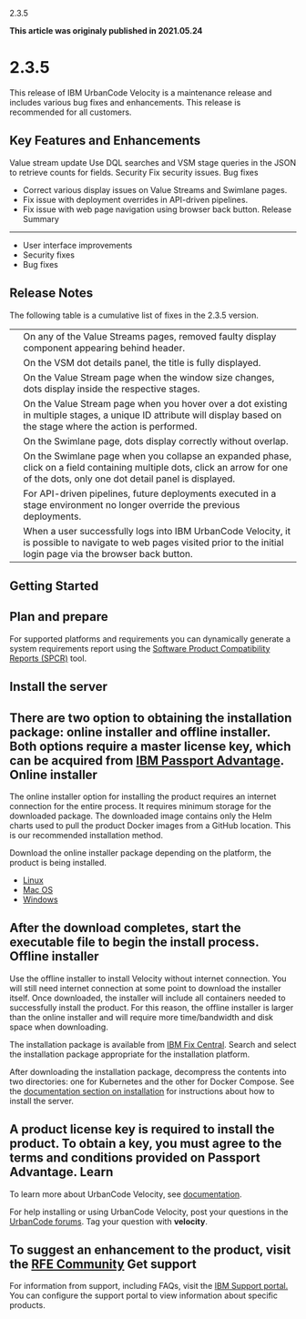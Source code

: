 





2.3.5

**This article was originaly published in 2021.05.24**


2.3.5
=====




This release of IBM UrbanCode Velocity is a maintenance release and includes various bug fixes and enhancements. This release is recommended for all customers.

Key Features and Enhancements
-----------------------------



Value stream update
Use DQL searches and VSM stage queries in the JSON to retrieve counts for fields.
Security
Fix security issues.
Bug fixes
* Correct various display issues on Value Streams and Swimlane pages.
* Fix issue with deployment overrides in API-driven pipelines.
* Fix issue with web page navigation using browser back button.
Release Summary
---------------

  
* User interface improvements
* Security fixes
* Bug fixes

Release Notes
-------------

  


The following table is a cumulative list of fixes in the 2.3.5 version.


|  |  |
| --- | --- |
|  | On any of the Value Streams pages, removed faulty display component appearing behind header. |
|  | On the VSM dot details panel, the title is fully displayed. |
|  | On the Value Stream page when the window size changes, dots display inside the respective stages. |
|  | On the Value Stream page when you hover over a dot existing in multiple stages, a unique ID attribute will display based on the stage where the action is performed. |
|  | On the Swimlane page, dots display correctly without overlap. |
|  | On the Swimlane page when you collapse an expanded phase, click on a field containing multiple dots, click an arrow for one of the dots, only one dot detail panel is displayed. |
|  | For API-driven pipelines, future deployments executed in a stage environment no longer override the previous deployments. |
|  | When a user successfully logs into IBM UrbanCode Velocity, it is possible to navigate to web pages visited prior to the initial login page via the browser back button. |

Getting Started
---------------

  
Plan and prepare
----------------


For supported platforms and requirements you can dynamically generate a system requirements report using the [Software Product Compatibility Reports (SPCR)](https://www.ibm.com/software/reports/compatibility/clarity/index.html) tool.

Install the server
------------------


There are two option to obtaining the installation package: online installer and offline installer. Both options require a master license key, which can be acquired from [IBM Passport Advantage](https://www.ibm.com/software/passportadvantage/).
Online installer
----------------


The online installer option for installing the product requires an internet connection for the entire process. It requires minimum storage for the downloaded package. The downloaded image contains only the Helm charts used to pull the product Docker images from a GitHub location. This is our recommended installation method.

Download the online installer package depending on the platform, the product is being installed.
* [Linux](https://www.urbancode.com/uc-downloads/Velocity/latest/velocity-ibm-install-latest-linux)
* [Mac OS](https://www.urbancode.com/uc-downloads/Velocity/latest/velocity-ibm-install-latest-macos)
* [Windows](https://www.urbancode.com/uc-downloads/Velocity/latest/velocity-ibm-install-latest-win.exe)


After the download completes, start the executable file to begin the install process.
Offline installer
-----------------


Use the offline installer to install Velocity without internet connection. You will still need internet connection at some point to download the installer itself. Once downloaded, the installer will include all containers needed to successfully install the product. For this reason, the offline installer is larger than the online installer and will require more time/bandwidth and disk space when downloading.

The installation package is available from [IBM Fix Central](https://www-945.ibm.com/support/fixcentral/swg/selectFixes?parent=ibm%7ERational&product=ibm/Rational/IBM+UrbanCode+Velocity&release=All&platform=All&function=all). Search and select the installation package appropriate for the installation platform.

After downloading the installation package, decompress the contents into two directories: one for Kubernetes and the other for Docker Compose. See the [documentation section on installation](https://www.ibm.com/support/knowledgecenter/SSCKX6_2.3.x/com.ibm.uvelocity.doc/topics/c_install_se_roadmap.html) for instructions about how to install the server.

A product license key is required to install the product. To obtain a key, you must agree to the terms and conditions provided on Passport Advantage.
Learn
-----


To learn more about UrbanCode Velocity, see [documentation](https://www.ibm.com/support/knowledgecenter/SSCKX6).

For help installing or using UrbanCode Velocity, post your questions in the [UrbanCode forums](https://community.ibm.com/community/user/middleware/communities/community-home?CommunityKey=9adfe6b6-2e23-4895-8b27-38b93b5e152c). Tag your question with **velocity**.

To suggest an enhancement to the product, visit the [RFE Community](https://www.ibm.com/developerworks/rfe/)
Get support
-----------


For information from support, including FAQs, visit the [IBM Support portal.](https://www.ibm.com/support/home) You can configure the support portal to view information about specific products.




